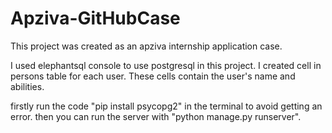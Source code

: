 # Apziva-GitHubCase
This project was created as an apziva internship application case.

I used elephantsql console to use postgresql in this project. 
I created cell in persons table for each user. These cells contain the user's name and abilities.

firstly run the code "pip install psycopg2" in the terminal to avoid getting an error. 
then you can run the server with "python manage.py runserver".

